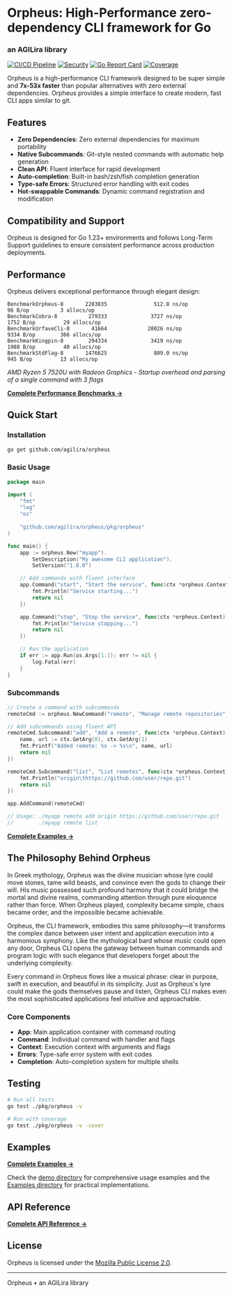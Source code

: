 # Orpheus: High-Performance zero-dependency CLI framework for Go
### an AGILira library

[![CI/CD Pipeline](https://github.com/agilira/orpheus/actions/workflows/ci.yml/badge.svg)](https://github.com/agilira/orpheus/actions/workflows/ci.yml)
[![Security](https://img.shields.io/badge/security-gosec-brightgreen.svg)](https://github.com/agilira/orpheus/actions/workflows/ci.yml)
[![Go Report Card](https://goreportcard.com/badge/github.com/agilira/orpheus?v=2)](https://goreportcard.com/report/github.com/agilira/orpheus)
[![Coverage](https://codecov.io/gh/agilira/orpheus/branch/main/graph/badge.svg)](https://codecov.io/gh/agilira/orpheus)

Orpheus is a high-performance CLI framework designed to be super simple and **7x-53x faster** than popular alternatives with zero external dependencies. Orpheus provides a simple interface to create modern, fast CLI apps similar to git.

## Features

- **Zero Dependencies**: Zero external dependencies for maximum portability
- **Native Subcommands**: Git-style nested commands with automatic help generation
- **Clean API**: Fluent interface for rapid development
- **Auto-completion**: Built-in bash/zsh/fish completion generation
- **Type-safe Errors**: Structured error handling with exit codes
- **Hot-swappable Commands**: Dynamic command registration and modification

## Compatibility and Support

Orpheus is designed for Go 1.23+ environments and follows Long-Term Support guidelines to ensure consistent performance across production deployments.

## Performance

Orpheus delivers exceptional performance through elegant design:
```
BenchmarkOrpheus-8       2283835               512.8 ns/op            96 B/op          3 allocs/op
BenchmarkCobra-8          279333              3727 ns/op            1752 B/op         29 allocs/op
BenchmarkUrfaveCli-8       41664             28026 ns/op            9334 B/op        366 allocs/op
BenchmarkKingpin-8        294334              3419 ns/op            1988 B/op         40 allocs/op
BenchmarkStdFlag-8       1476625               809.0 ns/op           945 B/op         13 allocs/op
```
*AMD Ryzen 5 7520U with Radeon Graphics - Startup overhead and parsing of a single command with 3 flags*

**[Complete Performance Benchmarks →](./benchmarks/benchmark_test.go)**

## Quick Start

### Installation

```bash
go get github.com/agilira/orpheus
```

### Basic Usage

```go
package main

import (
    "fmt"
    "log"
    "os"
    
    "github.com/agilira/orpheus/pkg/orpheus"
)

func main() {
    app := orpheus.New("myapp").
        SetDescription("My awesome CLI application").
        SetVersion("1.0.0")

    // Add commands with fluent interface
    app.Command("start", "Start the service", func(ctx *orpheus.Context) error {
        fmt.Println("Service starting...")
        return nil
    })

    app.Command("stop", "Stop the service", func(ctx *orpheus.Context) error {
        fmt.Println("Service stopping...")
        return nil
    })

    // Run the application
    if err := app.Run(os.Args[1:]); err != nil {
        log.Fatal(err)
    }
}
```

### Subcommands

```go
// Create a command with subcommands
remoteCmd := orpheus.NewCommand("remote", "Manage remote repositories")

// Add subcommands using fluent API
remoteCmd.Subcommand("add", "Add a remote", func(ctx *orpheus.Context) error {
    name, url := ctx.GetArg(0), ctx.GetArg(1)
    fmt.Printf("Added remote: %s -> %s\n", name, url)
    return nil
})

remoteCmd.Subcommand("list", "List remotes", func(ctx *orpheus.Context) error {
    fmt.Println("origin\thttps://github.com/user/repo.git")
    return nil
})

app.AddCommand(remoteCmd)

// Usage: ./myapp remote add origin https://github.com/user/repo.git
//        ./myapp remote list
```

**[Complete Examples →](./docs/EXAMPLES.md)**

## The Philosophy Behind Orpheus

In Greek mythology, Orpheus was the divine musician whose lyre could move stones, tame wild beasts, and convince even the gods to change their will. His music possessed such profound harmony that it could bridge the mortal and divine realms, commanding attention through pure eloquence rather than force. When Orpheus played, complexity became simple, chaos became order, and the impossible became achievable.

Orpheus, the CLI framework, embodies this same philosophy—it transforms the complex dance between user intent and application execution into a harmonious symphony. Like the mythological bard whose music could open any door, Orpheus CLI opens the gateway between human commands and program logic with such elegance that developers forget about the underlying complexity.

Every command in Orpheus flows like a musical phrase: clear in purpose, swift in execution, and beautiful in its simplicity. Just as Orpheus's lyre could make the gods themselves pause and listen, Orpheus CLI makes even the most sophisticated applications feel intuitive and approachable.

### Core Components

- **App**: Main application container with command routing
- **Command**: Individual command with handler and flags
- **Context**: Execution context with arguments and flags
- **Errors**: Type-safe error system with exit codes
- **Completion**: Auto-completion system for multiple shells

## Testing

```bash
# Run all tests
go test ./pkg/orpheus -v

# Run with coverage
go test ./pkg/orpheus -v -cover
```

## Examples

**[Complete Examples →](./docs/EXAMPLES.md)**

Check the [demo directory](./cmd/demo) for comprehensive usage examples and the [Examples directory](./examples/) for practical implementations.

## API Reference

**[Complete API Reference →](./docs/API.md)**

## License

Orpheus is licensed under the [Mozilla Public License 2.0](./LICENSE.md).

---

Orpheus • an AGILira library
